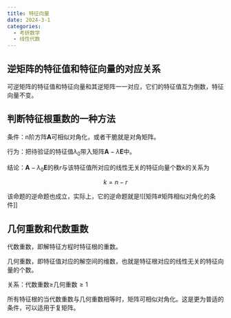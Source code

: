 ```yaml
---
title: 特征向量
date: 2024-3-1
categories:
  - 考研数学
  - 线性代数
---
```


## 逆矩阵的特征值和特征向量的对应关系

可逆矩阵的特征值和特征向量和其逆矩阵一一对应，它们的特征值互为倒数，特征向量不变。

## 判断特征根重数的一种方法

条件：n阶方阵$\boldsymbol A$可相似对角化，或者干脆就是对角矩阵。

行为：把待验证的特征值$\lambda_0$带入矩阵$\boldsymbol A-\lambda\boldsymbol E$中。

结论：$\boldsymbol A-\lambda_0\boldsymbol E$的秩$r$与该特征值所对应的线性无关的特征向量个数$k$的关系为

$$
k=n-r
$$

该命题的逆命题也成立，实际上，它的逆命题就是![[矩阵#矩阵相似对角化的条件]]

## 几何重数和代数重数

代数重数，即解特征方程时特征根的重数。

几何重数，即特征值对应的解空间的维数，也就是特征根对应的线性无关的特征向量的个数。

关系：代数重数$\geq$几何重数$\geq1$

所有特征根的当代数重数与几何重数相等时，矩阵可相似对角化。这是更为普适的条件，可以适用于复矩阵。
